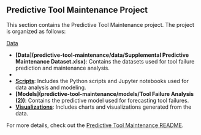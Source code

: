 ## Predictive Tool Maintenance Project

This section contains the Predictive Tool Maintenance project. The project is organized as follows:

[Data](https://github.com/jcooper2368/JCProjectCode/tree/main/predictive-tool-maintenance/data/Supplemental%20Predictive%20Maintenance%20Dataset.xlsx)




- **[Data](predictive-tool-maintenance/data/Supplemental Predictive Maintenance Dataset.xlsx)**: Contains the datasets used for tool failure prediction and maintenance analysis.
- 
- **[Scripts](predictive-tool-maintenance/scripts/)**: Includes the Python scripts and Jupyter notebooks used for data analysis and modeling.
- **[Models](predictive-tool-maintenance/models/Tool Failure Analysis (2))**: Contains the predictive model used for forecasting tool failures.
- **[Visualizations](predictive-tool-maintenance/visualizations/)**: Includes charts and visualizations generated from the data.

For more details, check out the [Predictive Tool Maintenance README](predictive-tool-maintenance/README.md).

